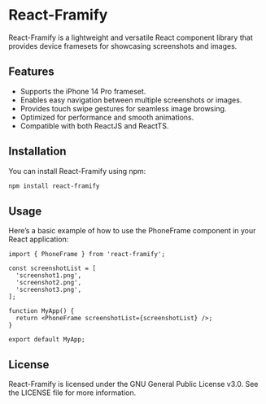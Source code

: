 # React-Framify

React-Framify is a lightweight and versatile React component library that provides device framesets for showcasing screenshots and images.

## Features

- Supports the iPhone 14 Pro frameset.
- Enables easy navigation between multiple screenshots or images.
- Provides touch swipe gestures for seamless image browsing.
- Optimized for performance and smooth animations.
- Compatible with both ReactJS and ReactTS.

## Installation

You can install React-Framify using npm:

```bash
npm install react-framify
```

## Usage

Here’s a basic example of how to use the PhoneFrame component in your React application:

```
import { PhoneFrame } from 'react-framify';

const screenshotList = [
  'screenshot1.png',
  'screenshot2.png',
  'screenshot3.png',
];

function MyApp() {
  return <PhoneFrame screenshotList={screenshotList} />;
}

export default MyApp;
```

## License

React-Framify is licensed under the GNU General Public License v3.0. See the LICENSE file for more information.